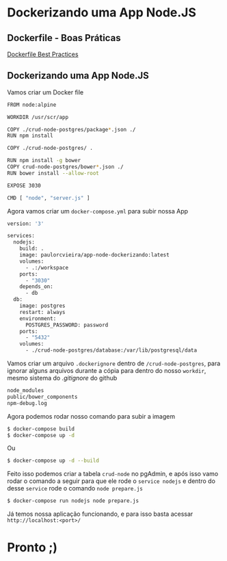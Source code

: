 # Dockerizando uma App Node.JS

## Dockerfile - Boas Práticas
[Dockerfile Best Practices](https://docs.docker.com/develop/develop-images/dockerfile_best-practices/)


## Dockerizando uma App Node.JS

Vamos criar um Docker file

```bash
FROM node:alpine

WORKDIR /usr/scr/app

COPY ./crud-node-postgres/package*.json ./
RUN npm install

COPY ./crud-node-postgres/ .

RUN npm install -g bower
COPY crud-node-postgres/bower*.json ./
RUN bower install --allow-root

EXPOSE 3030

CMD [ "node", "server.js" ]
```

Agora vamos criar um `docker-compose.yml` para subir nossa App

```bash
version: '3'

services:
  nodejs:
    build: .
    image: paulorcvieira/app-node-dockerizando:latest
    volumes:
      - .:/workspace
    ports:
      - "3030"
    depends_on:
      - db
  db:
    image: postgres
    restart: always
    environment:
      POSTGRES_PASSWORD: password
    ports:
      - "5432"
    volumes:
      - ./crud-node-postgres/database:/var/lib/postgresql/data
```

Vamos criar um arquivo `.dockerignore` dentro de `/crud-node-postgres`, para ignorar alguns arquivos durante a cópia para dentro do nosso `workdir`, mesmo sistema do *.gitignore* do github

```bash
node_modules
public/bower_components
npm-debug.log
```

Agora podemos rodar nosso comando para subir a imagem

```bash
$ docker-compose build
$ docker-compose up -d
```
Ou
```bash
$ docker-compose up -d --build
```

Feito isso podemos criar a tabela `crud-node` no pgAdmin, e após isso vamo rodar o comando a seguir para que ele rode o `service nodejs` e dentro do desse `service` rode o comando `node prepare.js`

```bash
$ docker-compose run nodejs node prepare.js
```

Já temos nossa aplicação funcionando, e para isso basta acessar `http://localhost:<port>/`

# Pronto ;)